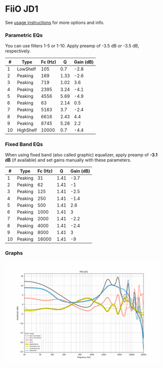 # FiiO JD1
See [usage instructions](https://github.com/jaakkopasanen/AutoEq#usage) for more options and info.

### Parametric EQs
You can use filters 1-5 or 1-10. Apply preamp of -3.5 dB or -3.5 dB, respectively.

|   # | Type      |   Fc (Hz) |    Q |   Gain (dB) |
|-----|-----------|-----------|------|-------------|
|   1 | LowShelf  |       105 | 0.7  |        -2.8 |
|   2 | Peaking   |       169 | 1.33 |        -2.6 |
|   3 | Peaking   |       719 | 1.02 |         3.6 |
|   4 | Peaking   |      2395 | 3.24 |        -4.1 |
|   5 | Peaking   |      4556 | 5.69 |        -4.9 |
|   6 | Peaking   |        63 | 2.14 |         0.5 |
|   7 | Peaking   |      5163 | 3.7  |        -2.4 |
|   8 | Peaking   |      6616 | 2.43 |         4.4 |
|   9 | Peaking   |      8745 | 5.28 |         2.2 |
|  10 | HighShelf |     10000 | 0.7  |        -4.4 |

### Fixed Band EQs
When using fixed band (also called graphic) equalizer, apply preamp of **-3.1 dB** (if available) and set gains manually with these parameters.

|   # | Type    |   Fc (Hz) |    Q |   Gain (dB) |
|-----|---------|-----------|------|-------------|
|   1 | Peaking |        31 | 1.41 |        -3.7 |
|   2 | Peaking |        62 | 1.41 |        -1   |
|   3 | Peaking |       125 | 1.41 |        -2.5 |
|   4 | Peaking |       250 | 1.41 |        -1.4 |
|   5 | Peaking |       500 | 1.41 |         2.6 |
|   6 | Peaking |      1000 | 1.41 |         3   |
|   7 | Peaking |      2000 | 1.41 |        -2.2 |
|   8 | Peaking |      4000 | 1.41 |        -2.4 |
|   9 | Peaking |      8000 | 1.41 |         3   |
|  10 | Peaking |     16000 | 1.41 |        -9   |

### Graphs
![](./FiiO%20JD1.png)
